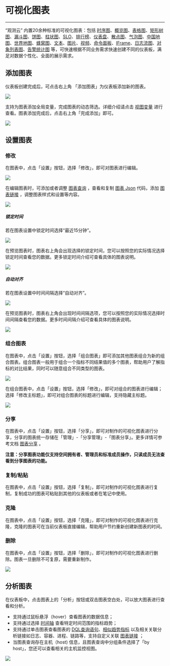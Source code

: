 # 可视化图表
---

“观测云” 内置20余种标准的可视化图表：包括 [时序图](timeseries-chart.md)、[概览图](overview-chart.md)、[表格图](table-chart.md)、[矩形树图](treemap.md)、[漏斗图](funnel-chart.md)、[饼图](pie-chart.md)、[柱状图](bar-chart.md)、[SLO](slo-chart.md)、[排行榜](leaderboard.md)、[仪表盘](dashboard.md)、[散点图](scatter-plot.md)、[气泡图](bubble-chart.md)、[中国地图](china-map.md)、[世界地图](world-map.md)、[蜂窝图](cellular-map.md)、[文本](text.md)、[图片](picture.md)、[视频](video.md)、[命令面板](command-panel.md)、[IFrame](iframe.md)、[日志流图](log-stream.md)、[对象列表图](object-list.md)、[告警统计图](alert-statistics.md) 等，可快速根据不同业务需求快速创建不同的仪表板，满足对数据个性化、全面的展示需求。

## 添加图表

仪表板创建完成后，可点击右上角 「添加图表」为仪表板添加新的图表。

![](../img/2.dashboard_4.png)

支持为图表添加全局变量，完成图表的动态筛选。详细介绍请点击 [视图变量](../view-variable.md) 进行查看。图表添加完成后，点击右上角「完成添加」即可。

![](../img/3.view_2.png)

## 设置图表

### 修改

在图表中，点击「设置」按钮，选择「修改」，即可对图表进行编辑。

![](../img/3.view_1.png)

在编辑图表时，可添加或者调整 [图表查询](chart-query.md) ，查看和复制 [图表 Json](chart-json.md) 代码，添加 [图表链接](chart-link.md) ，调整图表样式和设置等内容。

![](../img/3.view_3.png)

##### 锁定时间
若在图表设置中锁定时间选择“最近15分钟”。

![](../img/3.view_5.png)

在预览图表时，图表右上角会出现选择的锁定时间，您可以按照您的实际情况选择锁定时间查看您的数据。更多锁定时间介绍可查看具体的图表说明。

![](../img/3.view_6.png)

##### 自动对齐

若在图表设置中时间间隔选择“自动对齐”。

![](../img/3.view_7.png)

在预览图表时，图表右上角会出现时间间隔选项，您可以按照您的实际情况选择时间间隔查看您的数据。更多时间间隔介绍可查看具体的图表说明。

![](../img/3.view_8.png)

### 组合图表

在图表中，点击「设置」按钮，选择「组合图表」即可添加其他图表组合为新的组合图表。组合图表一般用于组合一个指标不同结果值的多个图表，帮助用户了解指标的对比结果，同时可以随意组合不同类型的图表。

![](../img/10.table_3.png)

在组合图表中，点击「设置」按钮，选择「修改」，即可对组合的图表进行编辑；选择「修改主标题」，即可对组合图表的标题进行编辑，支持隐藏主标题。

![](../img/10.table_2.png)

### 分享

在图表中，点击「设置」按钮，选择「分享」，即可对制作的可视化图表进行分享，分享的图表统一存储在「管理」-「分享管理」-「图表分享」。更多详情可参考文档 [图表分享](chart-share.md) 。

**注意：分享图表功能仅支持空间拥有者、管理员和标准成员操作，只读成员无法查看到分享图表的功能。**

### 复制/粘贴

在图表中，点击「设置」按钮，选择「复制」，即可对制作的可视化图表进行复制，复制成功的图表可粘贴到其他的仪表板或者在笔记中使用。

### 克隆

在图表中，点击「设置」按钮，选择「克隆」，即可对制作的可视化图表进行克隆，克隆的图表可在当前仪表板直接编辑，帮助用户节约重新创建新图表的时间。

### 删除

在图表中，点击「设置」按钮，选择「删除」，即可对制作的可视化图表进行删除。图表一旦删除不可复原，需要重新制作。

![](../img/5.table_1.4.png)

## 分析图表

在仪表板中，点击图表上的「分析」按钮或双击图表空白处，可以放大图表进行查看和分析。

- 支持通过鼠标悬浮（hover）查看图表的数据信息；
- 支持通过选择 [时间轴](timeseries-chart.md) 查看特定时间范围的指标趋势；
- 支持通过单击图表查看图表的 [DQL查询语句](chart-query.md)、[相似趋势指标](timeseries-chart.md) 以及相关关联分析链接如日志、容器、进程、链路等，支持自定义关联 [图表链接](chart-link.md) ；
- 当图表查询存在主机（host) 信息，且图表查询中分组条件选择了「by host」，您还可以查看相关的主机监控视图。

![](../img/3.view_9.1.png)

